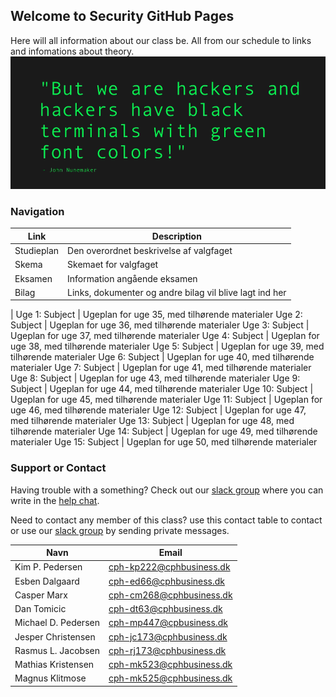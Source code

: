 ## Welcome to Security GitHub Pages

Here will all information about our class be. All from our schedule to links and infomations about theory. 
![Image of Yaktocat](./Picture.png)

### Navigation

Link | Description
------------ | -------------
Studieplan | Den overordnet beskrivelse af valgfaget
Skema | Skemaet for valgfaget
Eksamen | Information angående eksamen
Bilag | Links, dokumenter og andre bilag vil blive lagt ind her
 | 
Uge 1: Subject | Ugeplan for uge 35, med tilhørende materialer
Uge 2: Subject | Ugeplan for uge 36, med tilhørende materialer
Uge 3: Subject | Ugeplan for uge 37, med tilhørende materialer
Uge 4: Subject | Ugeplan for uge 38, med tilhørende materialer
Uge 5: Subject | Ugeplan for uge 39, med tilhørende materialer
Uge 6: Subject | Ugeplan for uge 40, med tilhørende materialer
Uge 7: Subject | Ugeplan for uge 41, med tilhørende materialer
Uge 8: Subject | Ugeplan for uge 43, med tilhørende materialer
Uge 9: Subject | Ugeplan for uge 44, med tilhørende materialer
Uge 10: Subject | Ugeplan for uge 45, med tilhørende materialer
Uge 11: Subject | Ugeplan for uge 46, med tilhørende materialer
Uge 12: Subject | Ugeplan for uge 47, med tilhørende materialer
Uge 13: Subject | Ugeplan for uge 48, med tilhørende materialer
Uge 14: Subject | Ugeplan for uge 49, med tilhørende materialer
Uge 15: Subject | Ugeplan for uge 50, med tilhørende materialer

### Support or Contact

Having trouble with a something? Check out our [slack group](https://datamatiker-security.slack.com/) where you can write in the [help chat](https://app.slack.com/client/TMGKRJMJR/CM58R2AKD).

Need to contact any member of this class? use this contact table to contact or use our [slack group](https://datamatiker-security.slack.com/) by sending private messages.

Navn | Email
------------ | -------------
Kim P. Pedersen |cph-kp222@cphbusiness.dk
Esben Dalgaard | cph-ed66@cphbusiness.dk
Casper Marx | cph-cm268@cphbusiness.dk
Dan Tomicic | cph-dt63@cphbusiness.dk
Michael D. Pedersen | cph-mp447@cpbusiness.dk
Jesper Christensen | cph-jc173@cphbusiness.dk
Rasmus L. Jacobsen | cph-rj173@cphbusiness.dk
Mathias Kristensen | cph-mk523@cphbusiness.dk
Magnus Klitmose | cph-mk525@cphbusiness.dk
